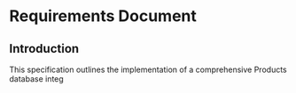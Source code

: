 # Requirements Document

## Introduction

This specification outlines the implementation of a comprehensive Products database integ